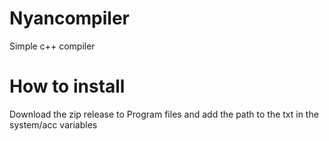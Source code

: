 # Nyancompiler
Simple c++ compiler

# How to install
Download the zip release to Program files and add the path to the txt in the system/acc variables
